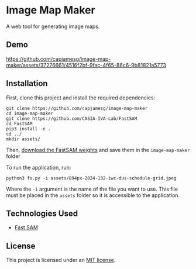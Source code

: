 # Image Map Maker

A web tool for generating image maps.

## Demo

https://github.com/capjamesg/image-map-maker/assets/37276661/4516f2bf-9fac-4f65-86c6-9b81821a5773

## Installation

First, clone this project and install the required dependencies:

```
git clone https://github.com/capjamesg/image-map-maker
cd image-map-maker
git clone https://github.com/CASIA-IVA-Lab/FastSAM
cd FastSAM
pip3 install -e .
cd ../
mkdir assets/
```

Then, [download the FastSAM weights](https://github.com/CASIA-IVA-Lab/FastSAM?tab=readme-ov-file#model-checkpoints) and save them in the `image-map-maker` folder

To run the application, run:

```
python3 fs.py -i assets/894px-2024-132-iwc-dus-schedule-grid.jpeg
```

Where the `-i` argument is the name of the file you want to use. This file must be placed in the `assets` folder so it is accessible to the application.

## Technologies Used

* [Fast SAM](https://github.com/CASIA-IVA-Lab/FastSAM)

## License

This project is licensed under an [MIT license](LICENSE).
